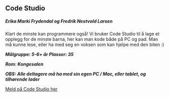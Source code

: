 ## Code Studio
##### Erika Marki Frydendal og Fredrik Nestvold Larsen

Klart de minste kan programmere også! 
Vi bruker Code Studio til å lage et opplegg for de minste barna, her kan man kode både på PC og pad. 
Man må kunne lese, eller ha med seg en voksen som kan hjelpe med den biten :) 

***Målgruppe: 5-6+ år      Plasser: 35***

***Rom: Kongesalen***

***OBS: Alle deltagere må ha med sin egen PC / Mac, eller tablet, og tilhørende lader***

[Meld på Code Studio her](https://boosterconf.ticketco.events/no/nb/e/code_studio_2024)